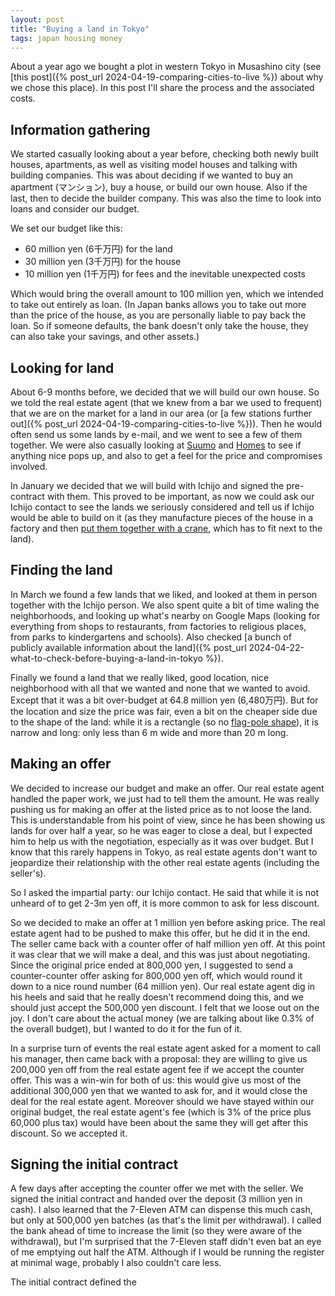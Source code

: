 ```yaml
---
layout: post
title: "Buying a land in Tokyo"
tags: japan housing money
---
```


About a year ago we bought a plot in western Tokyo in Musashino city (see [this post]({% post_url 2024-04-19-comparing-cities-to-live %}) about why we chose this place). In this post I'll share the process and the associated costs.

<!--break-->

## Information gathering

We started casually looking about a year before, checking both newly built houses, apartments, as well as visiting model houses and talking with building companies. This was about deciding if we wanted to buy an apartment (マンション), buy a house, or build our own house. Also if the last, then to decide the builder company. This was also the time to look into loans and consider our budget.

We set our budget like this:

* 60 million yen (6千万円) for the land
* 30 million yen (3千万円) for the house
* 10 million yen (1千万円) for fees and the inevitable unexpected costs

Which would bring the overall amount to 100 million yen, which we intended to take out entirely as loan. (In Japan banks allows you to take out more than the price of the house, as you are personally liable to pay back the loan. So if someone defaults, the bank doesn't only take the house, they can also take your savings, and other assets.)

## Looking for land

About 6-9 months before, we decided that we will build our own house. So we told the real estate agent (that we knew from a bar we used to frequent) that we are on the market for a land in our area (or [a few stations further out]({% post_url 2024-04-19-comparing-cities-to-live %})). Then he would often send us some lands by e-mail, and we went to see a few of them together. We were also casually looking at [Suumo](https://suumo.jp/) and [Homes](https://www.homes.co.jp/) to see if anything nice pops up, and also to get a feel for the price and compromises involved.

In January we decided that we will build with Ichijo and signed the pre-contract with them. This proved to be important, as now we could ask our Ichijo contact to see the lands we seriously considered and tell us if Ichijo would be able to build on it (as they manufacture pieces of the house in a factory and then [put them together with a crane](https://youtu.be/yNhGCX_bYmI?si=hICJhTyN3lsjADHK&t=47), which has to fit next to the land).

## Finding the land

In March we found a few lands that we liked, and looked at them in person together with the Ichijo person. We also spent quite a bit of time waling the neighborhoods, and looking up what's nearby on Google Maps (looking for everything from shops to restaurants, from factories to religious places, from parks to kindergartens and schools). Also checked [a bunch of publicly available information about the land]({% post_url 2024-04-22-what-to-check-before-buying-a-land-in-tokyo %}).

Finally we found a land that we really liked, good location, nice neighborhood with all that we wanted and none that we wanted to avoid. Except that it was a bit over-budget at 64.8 million yen (6,480万円). But for the location and size the price was fair, even a bit on the cheaper side due to the shape of the land: while it is a rectangle (so no [flag-pole shape](https://ja.wikipedia.org/wiki/%E6%97%97%E7%AB%BF%E5%9C%B0)), it is narrow and long: only less than 6 m wide and more than 20 m long.

## Making an offer

We decided to increase our budget and make an offer. Our real estate agent handled the paper work, we just had to tell them the amount. He was really pushing us for making an offer at the listed price as to not loose the land. This is understandable from his point of view, since he has been showing us lands for over half a year, so he was eager to close a deal, but I expected him to help us with the negotiation, especially as it was over budget. But I know that this rarely happens in Tokyo, as real estate agents don't want to jeopardize their relationship with the other real estate agents (including the seller's).

So I asked the impartial party: our Ichijo contact. He said that while it is not unheard of to get 2-3m yen off, it is more common to ask for less discount.

So we decided to make an offer at 1 million yen before asking price. The real estate agent had to be pushed to make this offer, but he did it in the end. The seller came back with a counter offer of half million yen off. At this point it was clear that we will make a deal, and this was just about negotiating. Since the original price ended at 800,000 yen, I suggested to send a counter-counter offer asking for 800,000 yen off, which would round it down to a nice round number (64 million yen). Our real estate agent dig in his heels and said that he really doesn't recommend doing this, and we should just accept the 500,000 yen discount. I felt that we loose out on the joy. I don't care about the actual money (we are talking about like 0.3% of the overall budget), but I wanted to do it for the fun of it.

In a surprise turn of events the real estate agent asked for a moment to call his manager, then came back with a proposal: they are willing to give us 200,000 yen off from the real estate agent fee if we accept the counter offer. This was a win-win for both of us: this would give us most of the additional 300,000 yen that we wanted to ask for, and it would close the deal for the real estate agent. Moreover should we have stayed within our original budget, the real estate agent's fee (which is 3% of the price plus 60,000 plus tax) would have been about the same they will get after this discount. So we accepted it.

## Signing the initial contract

A few days after accepting the counter offer we met with the seller. We signed the initial contract and handed over the deposit (3 million yen in cash). I also learned that the 7-Eleven ATM can dispense this much cash, but only at 500,000 yen batches (as that's the limit per withdrawal). I called the bank ahead of time to increase the limit (so they were aware of the withdrawal), but I'm surprised that the 7-Eleven staff didn't even bat an eye of me emptying out half the ATM. Although if I would be running the register at minimal wage, probably I also couldn't care less.

The initial contract defined the 